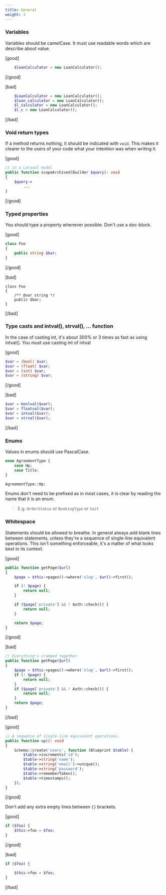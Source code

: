 ```yaml
---
title: General
weight: 1
---
```


### Variables
Variables should be camelCase. It must use readable words which are describe about value.

[good]
```php
    $loanCalculator = new LoanCalculator();
```
[/good]

[bad]
```php
    $LoanCalculator = new LoanCalculator();
    $loan_calculator = new LoanCalculator();
    $l_calculator = new LoanCalculator();
    $l_c = new LoanCalculator();
```
[/bad]


### Void return types

If a method returns nothing, it should be indicated with `void`.
This makes it clearer to the users of your code what your intention was when writing it.

[good]
```php
// in a Laravel model
public function scopeArchived(Builder $query): void
{
    $query->
        ...
}
```
[/good]


### Typed properties

You should type a property whenever possible. Don't use a doc-block.

[good]
```php
class Foo
{
    public string $bar;
}
```
[/good]


[bad]
```
class Foo
{
    /** @var string */
    public $bar;
}
```
[/bad]

### Type casts and intval(), strval(), ... function

In the case of casting int, it's about 300% or 3 times as fast as using intval(). You must use casting int of intval

[good]
```php
$var = (bool) $var;
$var = (float) $var;
$var = (int) $var;
$var = (string) $var;
```
[/good]

[bad]
```php
$var = boolval($var);
$var = floatval($var);
$var = intval($var);
$var = strval($var);
```
[/bad]

### Enums

Values in enums should use PascalCase.

```php
enum AgreementType {  
    case Hp;
    case Title;
}

AgreementType::Hp;
```

Enums don't need to be prefixed as in most cases, it is clear by reading the name that it is an enum.

> E.g. `OrderStatus` or `BookingType` or `Suit`

### Whitespace

Statements should be allowed to breathe. In general always add blank lines between statements, unless they're a sequence of single-line equivalent operations. This isn't something enforceable, it's a matter of what looks best in its context.

[good]
```php
public function getPage($url)
{
    $page = $this->pages()->where('slug', $url)->first();

    if (! $page) {
        return null;
    }

    if ($page['private'] && ! Auth::check()) {
        return null;
    }

    return $page;
}
```
[/good]

[bad]
```php
// Everything's cramped together.
public function getPage($url)
{
    $page = $this->pages()->where('slug', $url)->first();
    if (! $page) {
        return null;
    }
    if ($page['private'] && ! Auth::check()) {
        return null;
    }
    return $page;
}
```
[/bad]

[good]
```php
// A sequence of single-line equivalent operations.
public function up(): void
{
    Schema::create('users', function (Blueprint $table) {
        $table->increments('id');
        $table->string('name');
        $table->string('email')->unique();
        $table->string('password');
        $table->rememberToken();
        $table->timestamps();
    });
}
```
[/good]

Don't add any extra empty lines between `{}` brackets.

[good]
```php
if ($foo) {
    $this->foo = $foo;
}
```
[/good]

[bad]
```php
if ($foo) {

    $this->foo = $foo;
}
```
[/bad]


